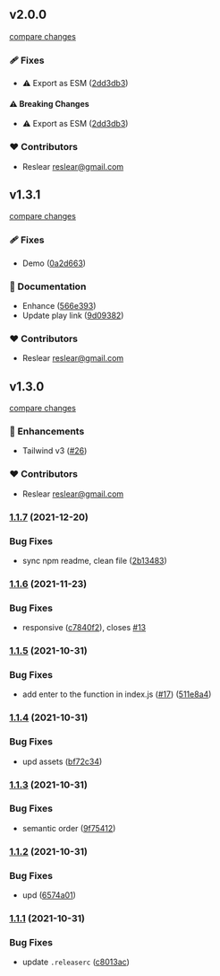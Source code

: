 ## v2.0.0

[compare changes](https://github.com/reslear/tailwind-scrollbar-hide/compare/v1.3.1...v2.0.0)

### 🩹 Fixes

- ⚠️  Export as ESM ([2dd3db3](https://github.com/reslear/tailwind-scrollbar-hide/commit/2dd3db3))

#### ⚠️ Breaking Changes

- ⚠️  Export as ESM ([2dd3db3](https://github.com/reslear/tailwind-scrollbar-hide/commit/2dd3db3))

### ❤️ Contributors

- Reslear <reslear@gmail.com>

## v1.3.1

[compare changes](https://github.com/reslear/tailwind-scrollbar-hide/compare/v1.3.0...v1.3.1)

### 🩹 Fixes

- Demo ([0a2d663](https://github.com/reslear/tailwind-scrollbar-hide/commit/0a2d663))

### 📖 Documentation

- Enhance ([566e393](https://github.com/reslear/tailwind-scrollbar-hide/commit/566e393))
- Update play link ([9d09382](https://github.com/reslear/tailwind-scrollbar-hide/commit/9d09382))

### ❤️ Contributors

- Reslear <reslear@gmail.com>

## v1.3.0

[compare changes](https://github.com/reslear/tailwind-scrollbar-hide/compare/v1.1.7...v1.3.0)

### 🚀 Enhancements

- Tailwind v3 ([#26](https://github.com/reslear/tailwind-scrollbar-hide/pull/26))

### ❤️ Contributors

- Reslear <reslear@gmail.com>

### [1.1.7](https://github.com/reslear/tailwind-scrollbar-hide/compare/v1.1.6...v1.1.7) (2021-12-20)


### Bug Fixes

* sync npm readme, clean file ([2b13483](https://github.com/reslear/tailwind-scrollbar-hide/commit/2b13483124af878452b20609a29db16475964765))

### [1.1.6](https://github.com/reslear/tailwind-scrollbar-hide/compare/v1.1.5...v1.1.6) (2021-11-23)


### Bug Fixes

* responsive ([c7840f2](https://github.com/reslear/tailwind-scrollbar-hide/commit/c7840f25484be289f346b6789caf897be57eb717)), closes [#13](https://github.com/reslear/tailwind-scrollbar-hide/issues/13)

### [1.1.5](https://github.com/reslear/tailwind-scrollbar-hide/compare/v1.1.4...v1.1.5) (2021-10-31)


### Bug Fixes

* add enter to the function in index.js ([#17](https://github.com/reslear/tailwind-scrollbar-hide/issues/17)) ([511e8a4](https://github.com/reslear/tailwind-scrollbar-hide/commit/511e8a40cf7ab19c95a95a38a3c26ed602ec1498))

### [1.1.4](https://github.com/reslear/tailwind-scrollbar-hide/compare/v1.1.3...v1.1.4) (2021-10-31)


### Bug Fixes

* upd assets ([bf72c34](https://github.com/reslear/tailwind-scrollbar-hide/commit/bf72c34bf62d5fc1bc69891e66f948e98766a905))

### [1.1.3](https://github.com/reslear/tailwind-scrollbar-hide/compare/v1.1.2...v1.1.3) (2021-10-31)


### Bug Fixes

* semantic order ([9f75412](https://github.com/reslear/tailwind-scrollbar-hide/commit/9f754124a3ee085b123d3fd94aca8e4eb1dade39))

### [1.1.2](https://github.com/reslear/tailwind-scrollbar-hide/compare/v1.1.1...v1.1.2) (2021-10-31)


### Bug Fixes

* upd ([6574a01](https://github.com/reslear/tailwind-scrollbar-hide/commit/6574a0179acafc8b58cf6f74fbfba6385572c34d))

### [1.1.1](https://github.com/reslear/tailwind-scrollbar-hide/compare/v1.1.0...v1.1.1) (2021-10-31)


### Bug Fixes

* update `.releaserc` ([c8013ac](https://github.com/reslear/tailwind-scrollbar-hide/commit/c8013acc17d2812f65e9cae3b74d11f9e901313a))

